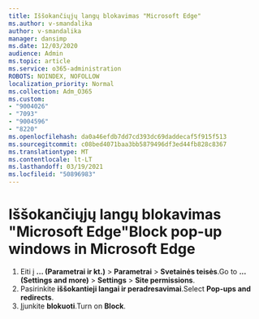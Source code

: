 ```yaml
---
title: Iššokančiųjų langų blokavimas "Microsoft Edge"
ms.author: v-smandalika
author: v-smandalika
manager: dansimp
ms.date: 12/03/2020
audience: Admin
ms.topic: article
ms.service: o365-administration
ROBOTS: NOINDEX, NOFOLLOW
localization_priority: Normal
ms.collection: Adm_O365
ms.custom:
- "9004026"
- "7093"
- "9004596"
- "8220"
ms.openlocfilehash: da0a46efdb7dd7cd393dc69daddecaf5f915f513
ms.sourcegitcommit: c08bed4071baa3bb5879496df3ed44fb828c8367
ms.translationtype: MT
ms.contentlocale: lt-LT
ms.lasthandoff: 03/19/2021
ms.locfileid: "50896983"
---
```

# <a name="block-pop-up-windows-in-microsoft-edge"></a><span data-ttu-id="075f3-102">Iššokančiųjų langų blokavimas "Microsoft Edge"</span><span class="sxs-lookup"><span data-stu-id="075f3-102">Block pop-up windows in Microsoft Edge</span></span>

1. <span data-ttu-id="075f3-103">Eiti į **... (Parametrai ir kt.)**  >  **Parametrai**  >  **Svetainės teisės**.</span><span class="sxs-lookup"><span data-stu-id="075f3-103">Go to **... (Settings and more)** > **Settings** > **Site permissions**.</span></span>
2. <span data-ttu-id="075f3-104">Pasirinkite **iššokantieji langai ir peradresavimai**.</span><span class="sxs-lookup"><span data-stu-id="075f3-104">Select **Pop-ups and redirects**.</span></span>
3. <span data-ttu-id="075f3-105">Įjunkite **blokuoti**.</span><span class="sxs-lookup"><span data-stu-id="075f3-105">Turn on **Block**.</span></span>